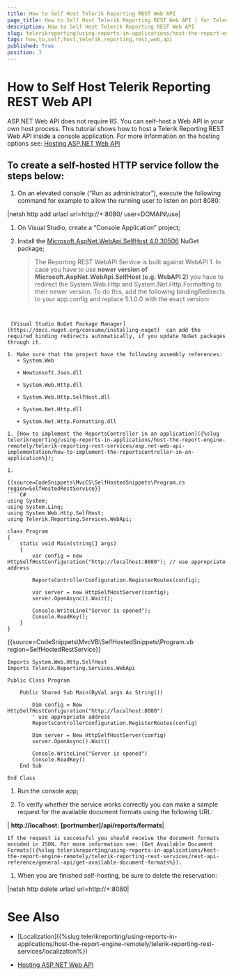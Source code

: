 ```yaml
---
title: How to Self Host Telerik Reporting REST Web API
page_title: How to Self Host Telerik Reporting REST Web API | for Telerik Reporting Documentation
description: How to Self Host Telerik Reporting REST Web API
slug: telerikreporting/using-reports-in-applications/host-the-report-engine-remotely/telerik-reporting-rest-services/asp.net-web-api-implementation/how-to-self-host-telerik-reporting-rest-web-api
tags: how,to,self,host,telerik,reporting,rest,web,api
published: True
position: 3
---
```


# How to Self Host Telerik Reporting REST Web API



ASP.NET Web API does not require IIS. You can self-host a Web API in your own host process.         This tutorial shows how to host a Telerik Reporting REST Web API inside a console application. For more information on the hosting options see:          [Hosting ASP.NET Web API](http://www.asp.net/web-api/overview/hosting-aspnet-web-api) 

## To create a self-hosted HTTP service follow the steps below:

1. On an elevated console (“Run as administrator”), execute the following command for example to allow the running user to listen on port 8080:             

|netsh http add urlacl url=http://+:8080/ user=DOMAIN\use|

1. On Visual Studio, create a “Console Application” project;

1. Install the                [Microsoft.AspNet.WebApi.SelfHost 4.0.30506](http://www.nuget.org/packages/Microsoft.AspNet.WebApi.SelfHost/4.0.30506)                NuGet package;             

    >The Reporting REST WebAPI Service is built against WebAPI 1. In case you have to use  __newer version of Microsoft.AspNet.WebApi.SelfHost (e.g. WebAPI 2)__                  you have to redirect the System.Web.Http and System.Net.Http.Formatting to their newer version.                 To do this, add the following bindingRedirects to your app.config and replace 5.1.0.0 with the exact version:               

    
    ````xml
<?xml version="1.0" encoding="utf-8" ?><configuration>  <runtime>    <assemblyBinding xmlns="urn:schemas-microsoft-com:asm.v1">      <dependentAssembly>        <assemblyIdentity name="System.Web.Http" culture="neutral" publicKeyToken="31bf3856ad364e35"/>        <bindingRedirect oldVersion="0.0.0.0-65535.65535.65535.65535" newVersion="5.1.0.0"/>      </dependentAssembly>      <dependentAssembly>        <assemblyIdentity name="System.Net.Http.Formatting" culture="neutral" publicKeyToken="31bf3856ad364e35"/>        <bindingRedirect oldVersion="0.0.0.0-65535.65535.65535.65535" newVersion="5.1.0.0"/>      </dependentAssembly>    </assemblyBinding>  </runtime></configuration>
````

 [Visual Studio NuGet Package Manager](https://docs.nuget.org/consume/installing-nuget)  can add the required binding redirects automatically, if you update NuGet packages through it.               

1. Make sure that the project have the following assembly references:
   + System.Web                 

   + Newtonsoft.Json.dll                 

   + System.Web.Http.dll                 

   + System.Web.Http.SelfHost.dll                 

   + System.Net.Http.dll                 

   + System.Net.Http.Formatting.dll                 

1. [How to implement the ReportsController in an application]({%slug telerikreporting/using-reports-in-applications/host-the-report-engine-remotely/telerik-reporting-rest-services/asp.net-web-api-implementation/how-to-implement-the-reportscontroller-in-an-application%});             

1. 

{{source=CodeSnippets\MvcCS\SelfHostedSnippets\Program.cs region=SelfHostedRestService}}
````C#
using System;
using System.Linq;
using System.Web.Http.SelfHost;
using Telerik.Reporting.Services.WebApi;

class Program
{
    static void Main(string[] args)
    {
        var config = new HttpSelfHostConfiguration("http://localhost:8080"); // use appropriate address

        ReportsControllerConfiguration.RegisterRoutes(config);

        var server = new HttpSelfHostServer(config);
        server.OpenAsync().Wait();

        Console.WriteLine("Server is opened");
        Console.ReadKey();
    }
}
````
{{source=CodeSnippets\MvcVB\SelfHostedSnippets\Program.vb region=SelfHostedRestService}}
````VB
Imports System.Web.Http.SelfHost
Imports Telerik.Reporting.Services.WebApi

Public Class Program

    Public Shared Sub Main(ByVal args As String())

        Dim config = New HttpSelfHostConfiguration("http://localhost:8080")
        ' use appropriate address
        ReportsControllerConfiguration.RegisterRoutes(config)

        Dim server = New HttpSelfHostServer(config)
        server.OpenAsync().Wait()

        Console.WriteLine("Server is opened")
        Console.ReadKey()
    End Sub

End Class
````

1. Run the console app;             

1. To verify whether the service works correctly you can make a sample request               for the available document formats using the following URL:             

| __http://localhost: [portnumber]/api/reports/formats__|

    If the request is successful you should receive the document formats encoded in JSON. For more information see: [Get Available Document Formats]({%slug telerikreporting/using-reports-in-applications/host-the-report-engine-remotely/telerik-reporting-rest-services/rest-api-reference/general-api/get-available-document-formats%}).             

1. When you are finished self-hosting, be sure to delete the reservation:             

|netsh http delete urlacl url=http://+:8080|

# See Also

 * [Localization]({%slug telerikreporting/using-reports-in-applications/host-the-report-engine-remotely/telerik-reporting-rest-services/localization%})

 * [Hosting ASP.NET Web API](http://www.asp.net/web-api/overview/hosting-aspnet-web-api)

